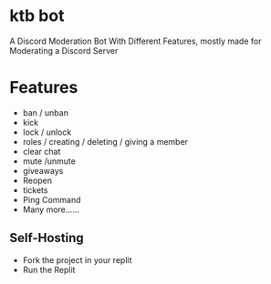 # ktb bot
A Discord Moderation Bot With Different Features, mostly made for Moderating a Discord Server 

# Features
- ban / unban
- kick 
- lock / unlock
- roles / creating / deleting / giving a member
- clear chat
- mute /unmute
- giveaways
- Reopen
- tickets
- Ping Command
- Many more......

## Self-Hosting 
- Fork the project in your replit
- Run the Replit
